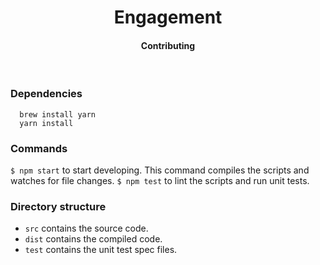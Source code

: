 <h1 align="center">Engagement<br></h1>
<h4 align="center">Contributing</h4>
<br>

### Dependencies

```unix
  brew install yarn
  yarn install
```

### Commands

`$ npm start` to start developing. This command compiles the scripts and watches for file changes.
`$ npm test` to lint the scripts and run unit tests.

### Directory structure

- `src` contains the source code.
- `dist` contains the compiled code.
- `test` contains the unit test spec files.
